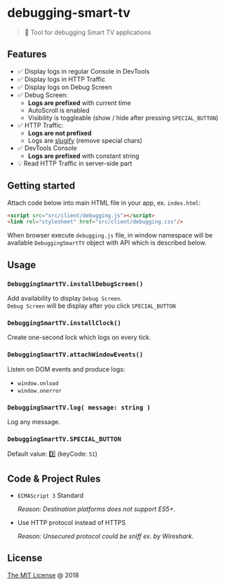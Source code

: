 # debugging-smart-tv

> :hammer: Tool for debugging Smart TV applications

## Features

* :white_check_mark: Display logs in regular Console in DevTools
* :white_check_mark: Display logs in HTTP Traffic
* :white_check_mark: Display logs on Debug Screen
* :white_check_mark: Debug Screen:
    - **Logs are prefixed** with current time
    - AutoScroll is enabled
    - Visibility is toggleable (show / hide after pressing `SPECIAL_BUTTON`)
* :white_check_mark: HTTP Traffic:
    - **Logs are not prefixed**
    - Logs are [slugify](https://blog.tersmitten.nl/slugify/) (remove special chars)
* :white_check_mark: DevTools Console
    - **Logs are prefixed** with constant string
* :bulb: Read HTTP Traffic in server-side part

## Getting started

Attach code below into main HTML file in your app, ex. `index.html`:

```html
<script src="src/client/debugging.js"></script>
<link rel="stylesheet" href="src/client/debugging.css"/>
```

When browser execute `debugging.js` file, in window namespace will be available
`DebuggingSmartTV` object with API which is described below.

## Usage

### `DebuggingSmartTV.installDebugScreen()`

Add availability to display `Debug Screen`.<br/>
`Debug Screen` will be display after you click `SPECIAL_BUTTON`

### `DebuggingSmartTV.installClock()`

Create one-second lock which logs on every tick.

### `DebuggingSmartTV.attachWindowEvents()`

Listen on DOM events and produce logs:

- `window.onload`
- `window.onerror`

### `DebuggingSmartTV.log( message: string )`

Log any message.

### `DebuggingSmartTV.SPECIAL_BUTTON`

Default value: :three: (keyCode: `51`)

## Code & Project Rules

* `ECMAScript 3` Standard 

    _Reason: Destination platforms does not support ES5+._

* Use HTTP protocol instead of HTTPS

    _Reason: Unsecured protocol could be sniff ex. by Wireshark._

## License

[The MIT License](http://piecioshka.mit-license.org) @ 2018
